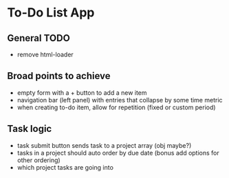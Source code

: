 # To-Do List App

## General TODO

- remove html-loader

## Broad points to achieve

- empty form with a + button to add a new item
- navigation bar (left panel) with entries that collapse by some time metric
- when creating to-do item, allow for repetition (fixed or custom period)

## Task logic

- task submit button sends task to a project array (obj maybe?)
- tasks in a project should auto order by due date (bonus add options for other ordering)
- which project tasks are going into
